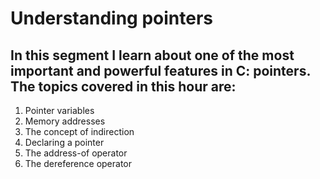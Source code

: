# Understanding pointers
## In this segment I learn about one of the most important and powerful features in C: pointers. The topics covered in this hour are:

1. Pointer variables
2. Memory addresses
3. The concept of indirection
4. Declaring a pointer
5. The address-of operator
6. The dereference operator
